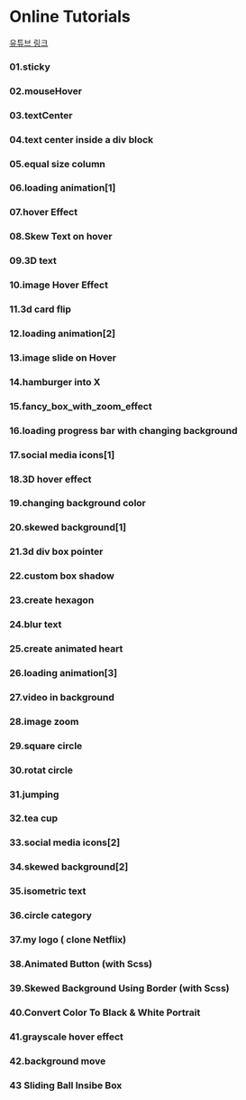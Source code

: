 # Online Tutorials

[유튜브 링크](https://www.youtube.com/channel/UCbwXnUipZsLfUckBPsC7Jog)

### 01.sticky

### 02.mouseHover

### 03.textCenter

### 04.text center inside a div block

### 05.equal size column

### 06.loading animation[1]

### 07.hover Effect

### 08.Skew Text on hover

### 09.3D text

### 10.image Hover Effect

### 11.3d card flip

### 12.loading animation[2]

### 13.image slide on Hover

### 14.hamburger into X

### 15.fancy_box_with_zoom_effect

### 16.loading progress bar with changing background

### 17.social media icons[1]

### 18.3D hover effect

### 19.changing background color

### 20.skewed background[1]

### 21.3d div box pointer

### 22.custom box shadow

### 23.create hexagon

### 24.blur text

### 25.create animated heart

### 26.loading animation[3]

### 27.video in background

### 28.image zoom

### 29.square circle

### 30.rotat circle

### 31.jumping

### 32.tea cup

### 33.social media icons[2]

### 34.skewed background[2]

### 35.isometric text

### 36.circle category

### 37.my logo ( clone Netflix)

### 38.Animated Button (with Scss)

### 39.Skewed Background Using Border (with Scss)

### 40.Convert Color To Black & White Portrait

### 41.grayscale hover effect

### 42.background move

### 43 Sliding Ball Insibe Box
